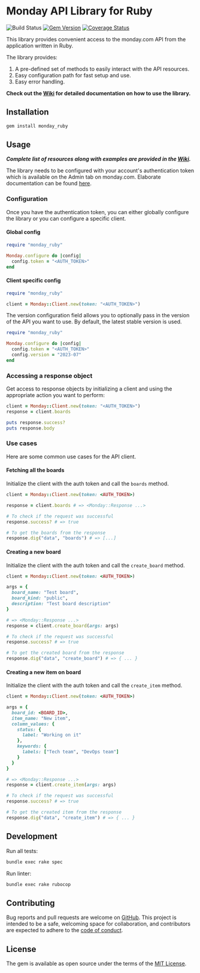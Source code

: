 # Monday API Library for Ruby

![Build Status](https://github.com/sanifhimani/monday_ruby/actions/workflows/ci.yml/badge.svg)
[![Gem Version](https://badge.fury.io/rb/monday_ruby.svg)](https://badge.fury.io/rb/monday_ruby)
[![Coverage Status](https://coveralls.io/repos/github/sanifhimani/monday_ruby/badge.svg?branch=main)](https://coveralls.io/github/sanifhimani/monday_ruby?branch=main)

This library provides convenient access to the monday.com API from the application written in Ruby.

The library provides:

1. A pre-defined set of methods to easily interact with the API resources.
2. Easy configuration path for fast setup and use.
3. Easy error handling.

**Check out the [Wiki](https://github.com/sanifhimani/monday_ruby/wiki) for detailed documentation on how to use the library.**

## Installation

```bash
gem install monday_ruby
```

## Usage

***Complete list of resources along with examples are provided in the [Wiki](https://github.com/sanifhimani/monday_ruby/wiki).***

The library needs to be configured with your account's authentication token which is available on the Admin tab on monday.com. Elaborate documentation can be found [here](https://developer.monday.com/api-reference/docs/authentication).

### Configuration

Once you have the authentication token, you can either globally configure the library or you can configure a specific client.

#### Global config

```ruby
require "monday_ruby"

Monday.configure do |config|
  config.token = "<AUTH_TOKEN>"
end
```

#### Client specific config
```ruby
require "monday_ruby"

client = Monday::Client.new(token: "<AUTH_TOKEN>")
```

The version configuration field allows you to optionally pass in the version of the API you want to use. By default, the latest stable version is used.

```ruby
require "monday_ruby"

Monday.configure do |config|
  config.token = "<AUTH_TOKEN>"
  config.version = "2023-07"
end
```

### Accessing a response object

Get access to response objects by initializing a client and using the appropriate action you want to perform:

```ruby
client = Monday::Client.new(token: "<AUTH_TOKEN>")
response = client.boards

puts response.success?
puts response.body
```

### Use cases

Here are some common use cases for the API client.

#### Fetching all the boards

Initialize the client with the auth token and call the `boards` method.

```ruby
client = Monday::Client.new(token: <AUTH_TOKEN>)

response = client.boards # => <Monday::Response ...>

# To check if the request was successful
response.success? # => true

# To get the boards from the response
response.dig("data", "boards") # => [...]
```

#### Creating a new board

Initialize the client with the auth token and call the `create_board` method.

```ruby
client = Monday::Client.new(token: <AUTH_TOKEN>)

args = {
  board_name: "Test board",
  board_kind: "public",
  description: "Test board description"
}

# => <Monday::Response ...>
response = client.create_board(args: args)

# To check if the request was successful
response.success? # => true

# To get the created board from the response
response.dig("data", "create_board") # => { ... }
```

#### Creating a new item on board

Initialize the client with the auth token and call the `create_item` method.

```ruby
client = Monday::Client.new(token: <AUTH_TOKEN>)

args = {
  board_id: <BOARD_ID>,
  item_name: "New item",
  column_values: {
    status: {
      label: "Working on it"
    },
    keywords: {
      labels: ["Tech team", "DevOps team"]
    }
  }
}

# => <Monday::Response ...>
response = client.create_item(args: args)

# To check if the request was successful
response.success? # => true

# To get the created item from the response
response.dig("data", "create_item") # => { ... }
```

## Development

Run all tests:

```bash
bundle exec rake spec
```

Run linter:

```bash
bundle exec rake rubocop
```

## Contributing

Bug reports and pull requests are welcome on [GitHub](https://github.com/sanifhimani/monday_ruby). This project is intended to be a safe, welcoming space for collaboration, and contributors are expected to adhere to the [code of conduct](https://github.com/sanifhimani/monday_ruby/blob/main/CODE_OF_CONDUCT.md).

## License

The gem is available as open source under the terms of the [MIT License](https://opensource.org/licenses/MIT).
